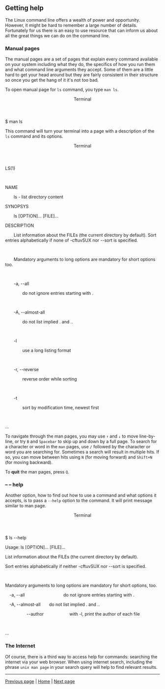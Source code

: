 ## Getting help

The Linux command line offers a wealth of power and opportunity. However, it might be hard to remember a large number of details. Fortunately for us there is an easy to use resource that can inform us about all the great things we can do on the command line.

### Manual pages

The manual pages are a set of pages that explain every command available on your system including what they do, the specifics of how you run them and what command line arguments they accept. Some of them are a little hard to get your head around but they are fairly consistent in their structure so once you get the hang of it it's not too bad. 

To open manual page for `ls` command, you type `man ls`.

<div class="console">
  <header>
    <p>Terminal</p>
  </header>
  <div class="consolebody">
    <p>$ man ls</p>
  </div>
</div>

This command will turn your terminal into a page with a description of the `ls` command and its options.

<div class="console">
  <header>
    <p>Terminal</p>
  </header>
  <div class="consolebody">
    <p>LS(1)</p>
    <p>&emsp;</p>
    <p>NAME</p>
    <p>&emsp;&emsp;ls - list directory content</p>
    <p>SYNOPSYS</p>
    <p>&emsp;&emsp;ls [OPTION]... [FILE]...</p>
    <p>DESCRIPTION</p>
    <p>&emsp;&emsp;List information about the FILEs (the current directory by default). Sort entries alphabetically if none of -cftuvSUX nor --sort is specified.</p>
    <p>&emsp;</p>
    <p>&emsp;&emsp;Mandatory arguments to long options are mandatory for short options too.</p>
    <p>&emsp;</p>
    <p>&emsp;&emsp;-a, --all</p>
    <p>&emsp;&emsp;&emsp;&emsp;do not ignore entries starting with .</p>
    <p>&emsp;</p>
    <p>&emsp;&emsp;-A, --almost-all</p>
    <p>&emsp;&emsp;&emsp;&emsp;do not list implied . and ..</p>
    <p>&emsp;</p>
    <p>&emsp;&emsp;-l</p>
    <p>&emsp;&emsp;&emsp;&emsp;use a long listing format</p>
    <p>&emsp;</p>
    <p>&emsp;&emsp;-r, --reverse</p>
    <p>&emsp;&emsp;&emsp;&emsp;reverse order while sorting</p>
    <p>&emsp;</p>
    <p>&emsp;&emsp;-t</p>
    <p>&emsp;&emsp;&emsp;&emsp;sort by modification time, newest first</p>
    <p>&emsp;</p>
    <p>...</p>
  </div>
</div>

To navigate through the man pages, you may use `↑` and `↓` to move line-by-line, or try `B` and `Spacebar` to skip up and down by a full page. To search for a character or word in the `man` pages, use `/` followed by the character or word you are searching for. Sometimes a search will result in multiple hits. If so, you can move between hits using `N` (for moving forward) and `Shift+N` (for moving backward).

To **quit** the man pages, press `Q`.

### &ndash; &ndash; help

Another option, how to find out how to use a command and what options it accepts, is to pass a `--help` option to the command. It will print message similar to man page. 

<div class="console">
  <header>
    <p>Terminal</p>
  </header>
  <div class="consolebody">
    <p>$ ls --help</p>
    <p>Usage: ls [OPTION]... [FILE]...</p>
    <p>List information about the FILEs (the current directory by default).</p>
    <p>Sort entries alphabetically if neither -cftuvSUX nor --sort is specified.</p>
    <p>&emsp;</p>
    <p>Mandatory arguments to long options are mandatory for short options, too.</p>
    <p>&emsp;-a, --all&emsp;&emsp;&emsp;&emsp;&emsp;&emsp;&emsp;&emsp;&emsp;do not ignore entries starting with .</p>
    <p>&emsp;-A, --almost-all&emsp;&emsp;do not list implied . and ..</p>
    <p>&emsp;&emsp;&emsp;&emsp;&emsp;--author&emsp;&emsp;&emsp;&emsp;&emsp;&emsp;with -l, print the author of each file</p>
    <p>&emsp;</p>
    <p>...</p>
  </div>
</div>

### The Internet

Of course, there is a third way to access help for commands: searching the internet via your web browser. When using internet search, including the phrase `unix man page` in your search query will help to find relevant results.

---

[Previous page](https://katarinagresova.github.io/DSIB01_2021/cli/filesystem.html) | [Home](https://katarinagresova.github.io/DSIB01_2021/cli/index.html) | [Next page](https://katarinagresova.github.io/DSIB01_2021/cli/files.html)
